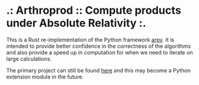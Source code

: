 .: Arthroprod :: Compute products under Absolute Relativity :.
==============================================================

This is a Rust re-implementation of the Python framework [arpy](https://github.com/sminez/arpy).
It is intended to provide better confidence in the correctness of the algorithms
and also provide a speed up in computation for when we need to iterate on large
calculations.

The primary project can still be found [here](https://github.com/sminez/arpy)
and this may become a Python extension module in the future.
